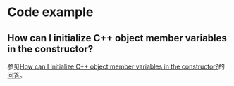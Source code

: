 # Code example



## How can I initialize C++ object member variables in the constructor?

参见[How can I initialize C++ object member variables in the constructor?](https://stackoverflow.com/questions/12927169/how-can-i-initialize-c-object-member-variables-in-the-constructor)的[回答](https://stackoverflow.com/a/12927220)。